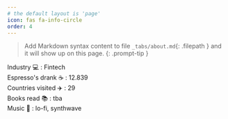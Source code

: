 ```yaml
---
# the default layout is 'page'
icon: fas fa-info-circle
order: 4
---
```


> Add Markdown syntax content to file `_tabs/about.md`{: .filepath } and it will show up on this page.
{: .prompt-tip }

Industry :computer: : Fintech\
Espresso's drank :coffee: : 12.839\
Countries visited :airplane: : 29\
Books read :books: : tba\
Music :musical_note: : lo-fi, synthwave